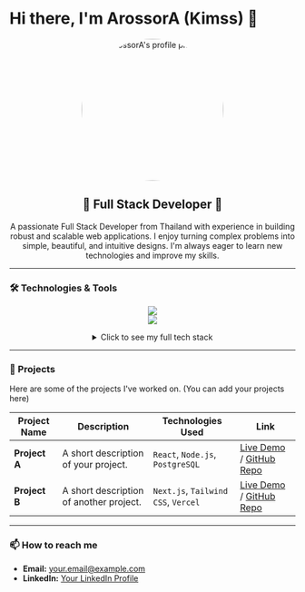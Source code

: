 # Hi there, I'm ArossorA (Kimss) 👋

<p align="center">
  <img 
    src="https://scontent.fbkk12-4.fna.fbcdn.net/v/t39.30808-6/468079420_2208055062942942_3872219236785258984_n.jpg?_nc_cat=103&ccb=1-7&_nc_sid=cc71e4&_nc_ohc=du9rax5cdWIQ7kNvgEEOhOj&_nc_oc=AdhzhzPuJ0kp_UwWCgiagR7aEQ2TzB2jGflp0bepkfkjZwY3gcdnyHU1mTDo7rFkDcqTNjTqZI1INYitn3Ml3sOi&_nc_zt=23&_nc_ht=scontent.fbkk12-4.fna&_nc_gid=AK1Iip1nAQBzdvtvAWJE_ns&oh=00_AYFklsnnXQE2BsmrUWd9bS62UP2QDun1qqleRH7TYrPu0A&oe=67D1A72E" 
    alt="ArossorA's profile picture" 
    width="250px"
    style="border-radius: 50%;"
  />
</p>

<h2 align="center">🚀 Full Stack Developer 🚀</h2>

<p align="center">
  A passionate Full Stack Developer from Thailand with experience in building robust and scalable web applications. I enjoy turning complex problems into simple, beautiful, and intuitive designs. I'm always eager to learn new technologies and improve my skills.
</p>

---

### 🛠️ Technologies & Tools

<p align="center">
  <a href="https://skillicons.dev">
    <img src="https://skillicons.dev/icons?i=javascript,typescript,react,nextjs,vue,nuxtjs,svelte,astro,nodejs,bun,go,python,rust,flutter" />
    <br>
    <img src="https://skillicons.dev/icons?i=tailwindcss,vite,vitest,postgresql,docker,cloudflare,tauri,express,nestjs,elixir" />
  </a>
</p>

<details align="center">
  <summary>Click to see my full tech stack</summary>
  
  | Category          | Technologies                                                                                            |
  |-------------------|---------------------------------------------------------------------------------------------------------|
  | **Frontend** | `JavaScript`, `TypeScript`, `React`, `Next.js`, `Vue.js`, `Nuxt.js`, `Svelte`, `Astro`, `HTML5`, `CSS3`    |
  | **Backend** | `Node.js`, `Bun.js`, `Express.js`, `NestJS`, `ElysiaJS`, `Go`, `Python`                                   |
  | **Mobile/Desktop**| `Flutter`, `Tauri` (with `Rust`)                                                                        |
  | **Databases** | `PostgreSQL`, `MySQL`, `MongoDB`, `SQLite`                                                              |
  | **Styling** | `Tailwind CSS`, `MUI (Material-UI)`, `Bootstrap`, `SASS`                                                  |
  | **DevOps & Tools**| `Docker`, `Git`, `GitHub Actions`, `Vite`, `Vitest`, `Cloudflare`, `PM2`, `Nginx`                           |
  
</details>

---

### 📂 Projects

Here are some of the projects I've worked on. (You can add your projects here)

| Project Name | Description | Technologies Used | Link |
|--------------|-------------|-------------------|------|
| **Project A** | A short description of your project. | `React`, `Node.js`, `PostgreSQL` | [Live Demo](https://example.com) / [GitHub Repo](https://github.com) |
| **Project B** | A short description of another project. | `Next.js`, `Tailwind CSS`, `Vercel` | [Live Demo](https://example.com) / [GitHub Repo](https://github.com) |

---

### 📫 How to reach me

- **Email:** your.email@example.com
- **LinkedIn:** [Your LinkedIn Profile](https://linkedin.com/in/your-username)
